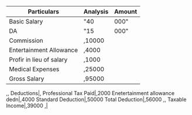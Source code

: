﻿Particulars|Analysis|Amount
-|-|-|
Basic Salary|"40|000"|40000
DA|"15|000"|15000
Commission|,10000
Entertainment Allowance|,4000
Profir in lieu of salary|,1000
Medical Expenses|,25000
Gross Salary|,95000
,,
Deductions|,
Professional Tax Paid|,2000
Enetertainment allowance dedn|,4000
Standard Deduction|,50000
Total Deduction|,56000
,,
Taxable Income|,39000
,|